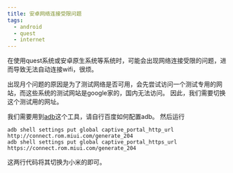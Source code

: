 ```yaml
---
title: 安卓网络连接受限问题
tags:
  - android
  - quest
  - internet
---
```


在使用quest系统或安卓原生系统等系统时，可能会出现网络连接受限的问题，进而导致无法自动连接wifi，很烦。

出现月个问题的原因是为了测试网络是否可用，会先尝试访问一个测试专用的网站，而这些系统的测试网站是google家的，国内无法访问。
因此，我们需要切换这个测试用的网址。

我们需要用到[adb](https://developer.android.com/tools/adb)这个工具，请自行百度如何配置adb。
然后运行
```shell
adb shell settings put global captive_portal_http_url http://connect.rom.miui.com/generate_204
adb shell settings put global captive_portal_https_url https://connect.rom.miui.com/generate_204
```
这两行代码将其切换为小米的即可。
